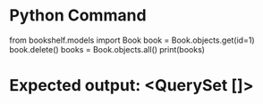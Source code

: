 # Python Command
from bookshelf.models import Book
book = Book.objects.get(id=1)
book.delete()
books = Book.objects.all()
print(books)
# Expected output: <QuerySet []>